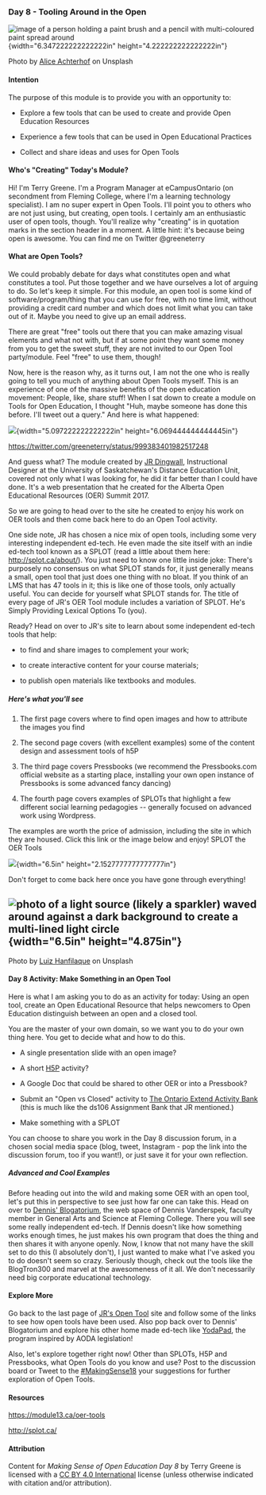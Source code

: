 ### Day 8 - Tooling Around in the Open

![image of a person holding a paint brush and a pencil with
multi-coloured paint spread
around](media/image3.jpg){width="6.347222222222222in"
height="4.222222222222222in"}

Photo by [Alice
Achterhof](https://unsplash.com/photos/FwF_fKj5tBo?utm_source=unsplash&utm_medium=referral&utm_content=creditCopyText)
on Unsplash

#### Intention

The purpose of this module is to provide you with an opportunity to:

-   Explore a few tools that can be used to create and provide Open
    Education Resources

-   Experience a few tools that can be used in Open Educational
    Practices

-   Collect and share ideas and uses for Open Tools

#### **Who's "Creating" Today's Module?**

Hi! I'm Terry Greene. I'm a Program Manager at eCampusOntario (on
secondment from Fleming College, where I'm a learning technology
specialist). I am no super expert in Open Tools. I'll point you to
others who are not just using, but creating, open tools. I certainly am
an enthusiastic user of open tools, though. You'll realize why
"creating" is in quotation marks in the section header in a moment. A
little hint: it's because being open is awesome. You can find me on
Twitter \@greeneterry

#### 

#### **What are Open Tools?**

We could probably debate for days what constitutes open and what
constitutes a tool. Put those together and we have ourselves a lot of
arguing to do. So let's keep it simple. For this module, an open tool is
some kind of software/program/thing that you can use for free, with no
time limit, without providing a credit card number and which does not
limit what you can take out of it. Maybe you need to give up an email
address.

There are great "free" tools out there that you can make amazing visual
elements and what not with, but if at some point they want some money
from you to get the sweet stuff, they are not invited to our Open Tool
party/module. Feel "free" to use them, though!

Now, here is the reason why, as it turns out, I am not the one who is
really going to tell you much of anything about Open Tools myself. This
is an experience of one of the massive benefits of the open education
movement: People, like, share stuff! When I sat down to create a module
on Tools for Open Education, I thought "Huh, maybe someone has done this
before. I'll tweet out a query." And here is what happened:

![](media/image2.png){width="5.097222222222222in"
height="6.069444444444445in"}

https://twitter.com/greeneterry/status/999383401982517248

And guess what? The module created by [JR
Dingwall](https://twitter.com/JRDingwall), Instructional Designer at the
University of Saskatchewan's Distance Education Unit, covered not only
what I was looking for, he did it far better than I could have done.
It's a web presentation that he created for the Alberta Open Educational
Resources (OER) Summit 2017.

So we are going to head over to the site he created to enjoy his work on
OER tools and then come back here to do an Open Tool activity.

One side note, JR has chosen a nice mix of open tools, including some
very interesting independent ed-tech. He even made the site itself with
an indie ed-tech tool known as a SPLOT (read a little about them here:
<http://splot.ca/about/>). You just need to know one little inside joke:
There's purposely no consensus on what SPLOT stands for, it just
generally means a small, open tool that just does one thing with no
bloat. If you think of an LMS that has 47 tools in it; this is like one
of those tools, only actually useful. You can decide for yourself what
SPLOT stands for. The title of every page of JR's OER Tool module
includes a variation of SPLOT. He's Simply Providing Lexical Options To
(you).

Ready? Head on over to JR's site to learn about some independent ed-tech
tools that help:

-   to find and share images to complement your work;

-   to create interactive content for your course materials;

-   to publish open materials like textbooks and modules.

##### **Here\'s what you\'ll see**

1.  The first page covers where to find open images and how to attribute
    the images you find

2.  The second page covers (with excellent examples) some of the content
    design and assessment tools of h5P

3.  The third page covers Pressbooks (we recommend the Pressbooks.com
    official website as a starting place, installing your own open
    instance of Pressbooks is some advanced fancy dancing)

4.  The fourth page covers examples of SPLOTs that highlight a few
    different social learning pedagogies -- generally focused on
    advanced work using Wordpress.

The examples are worth the price of admission, including the site in
which they are housed. Click this link or the image below and enjoy!
SPLOT the OER Tools

![](media/image1.png){width="6.5in" height="2.1527777777777777in"}

Don't forget to come back here once you have gone through everything!

## ![photo of a light source (likely a sparkler) waved around against a dark background to create a multi-lined light circle](media/image4.jpg){width="6.5in" height="4.875in"}

Photo by [Luiz
Hanfilaque](https://unsplash.com/photos/mOIzflpd-ig?utm_source=unsplash&utm_medium=referral&utm_content=creditCopyText)
on Unsplash

#### Day 8 Activity: Make Something in an Open Tool

Here is what I am asking you to do as an activity for today: Using an
open tool, create an Open Educational Resource that helps newcomers to
Open Education distinguish between an open and a closed tool.

You are the master of your own domain, so we want you to do your own
thing here. You get to decide what and how to do this.

-   A single presentation slide with an open image?

-   A short [H5P](https://h5p.org/) activity?

-   A Google Doc that could be shared to other OER or into a Pressbook?

-   Submit an "Open vs Closed" activity to [The Ontario Extend Activity
    Bank](https://extend-bank.ecampusontario.ca/add/) (this is much like
    the ds106 Assignment Bank that JR mentioned.)

-   Make something with a SPLOT

You can choose to share you work in the Day 8 discussion forum, in a
chosen social media space (blog, tweet, Instagram - pop the link into
the discussion forum, too if you want!), or just save it for your own
reflection.

##### **Advanced and Cool Examples**

Before heading out into the wild and making some OER with an open tool,
let's put this in perspective to see just how far one can take this.
Head on over to [Dennis' Blogatorium](https://generaleducation.ca/), the
web space of Dennis Vanderspek, faculty member in General Arts and
Science at Fleming College. There you will see some really independent
ed-tech. If Dennis doesn't like how something works enough times, he
just makes his own program that does the thing and then shares it with
anyone openly. Now, I know that not many have the skill set to do this
(I absolutely don't), I just wanted to make what I've asked you to do
doesn\'t seem so crazy. Seriously though, check out the tools like the
BlogTron300 and marvel at the awesomeness of it all. We don't
necessarily need big corporate educational technology.

#### **Explore More**

Go back to the last page of [JR's Open
Tool](https://module13.ca/oer-tools/2017/05/07/smallest-possible-online-living-technology/)
site and follow some of the links to see how open tools have been used.
Also pop back over to Dennis' Blogatorium and explore his other home
made ed-tech like [YodaPad](https://generaleducation.ca/amp-pad/), the
program inspired by AODA legislation!

Also, let's explore together right now! Other than SPLOTs, H5P and
Pressbooks, what Open Tools do you know and use? Post to the discussion
board or Tweet to the
[#MakingSense18](https://twitter.com/hashtag/MakingSense18?src=hash)
your suggestions for further exploration of Open Tools.

#### **Resources**

https://module13.ca/oer-tools

http://splot.ca/

#### **Attribution**

Content for *Making Sense of Open Education Day 8* by Terry Greene is
licensed with a [CC BY 4.0
International](https://creativecommons.org/licenses/by/4.0/) license
(unless otherwise indicated with citation and/or attribution).
